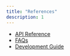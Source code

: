 ```yaml
---
title: "References"
description: 1
---
```

<ul>
<li><a href="https://developer.huawei.com/consumer/en/doc/development/HMSCore-References/maps-overview-0000001050151498" target="_blank">API Reference</a></li>
<li><a href="https://developer.huawei.com/consumer/en/doc/development/HMSCore-Guides/faq-0000001050166999" target="_blank">FAQs</a></li>
<li><a href="https://developer.huawei.com/consumer/en/doc/development/HMSCore-Guides/android-sdk-use-0000001062402024" target="_blank">Development Guide</a></li>
</ul>
